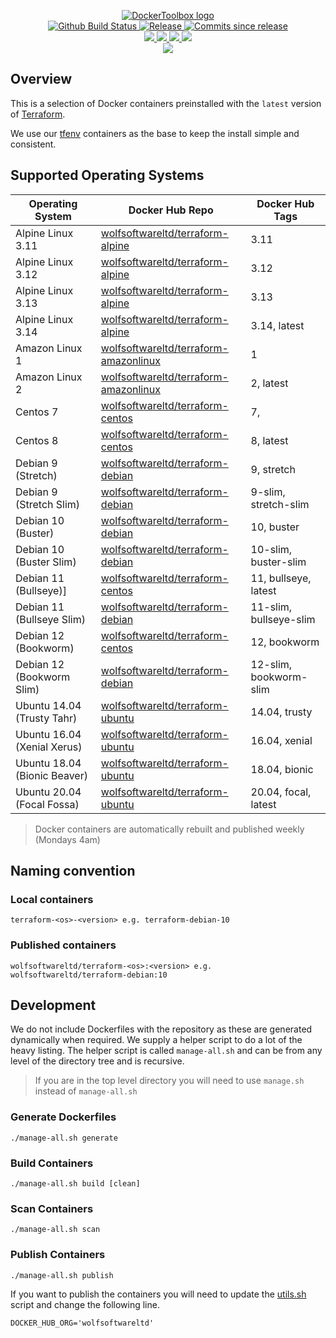 <p align="center">
    <a href="https://github.com/DockerToolbox/">
        <img src="https://cdn.wolfsoftware.com/assets/images/github/organisations/dockertoolbox/black-and-white-circle-256.png" alt="DockerToolbox logo" />
    </a>
    <br />
    <a href="https://github.com/DockerToolbox/terraform/actions/workflows/pipeline.yml">
        <img src="https://img.shields.io/github/workflow/status/DockerToolbox/terraform/pipeline/master?style=for-the-badge" alt="Github Build Status">
    </a>
    <a href="https://github.com/DockerToolbox/terraform/releases/latest">
        <img src="https://img.shields.io/github/v/release/DockerToolbox/terraform?color=blue&label=Latest%20Release&style=for-the-badge" alt="Release">
    </a>
    <a href="https://github.com/DockerToolbox/terraform/releases/latest">
        <img src="https://img.shields.io/github/commits-since/DockerToolbox/terraform/latest.svg?color=blue&style=for-the-badge" alt="Commits since release">
    </a>
    <br />
    <a href=".github/CODE_OF_CONDUCT.md">
        <img src="https://img.shields.io/badge/Code%20of%20Conduct-blue?style=for-the-badge" />
    </a>
    <a href=".github/CONTRIBUTING.md">
        <img src="https://img.shields.io/badge/Contributing-blue?style=for-the-badge" />
    </a>
    <a href=".github/SECURITY.md">
        <img src="https://img.shields.io/badge/Report%20Security%20Concern-blue?style=for-the-badge" />
    </a>
    <a href="https://github.com/DockerToolbox/terraform/issues">
        <img src="https://img.shields.io/badge/Get%20Support-blue?style=for-the-badge" />
    </a>
    <br />
    <a href="https://wolfsoftware.com/">
        <img src="https://img.shields.io/badge/Created%20by%20Wolf%20Software-blue?style=for-the-badge" />
    </a>
</p>

## Overview

This is a selection of Docker containers preinstalled with the `latest` version of [Terraform](https://www.terraform.io/).

We use our [tfenv](https://github.com/DockerToolbox/tfenv) containers as the base to keep the install simple and consistent.

## Supported Operating Systems

| Operating System             | Docker Hub Repo                                                                                         | Docker Hub Tags             |
| ---------------------------- | ------------------------------------------------------------------------------------------------------- | --------------------------- |
| Alpine Linux 3.11            | [wolfsoftwareltd/terraform-alpine](https://hub.docker.com/r/wolfsoftwareltd/terraform-alpine)           | 3.11                        |
| Alpine Linux 3.12            | [wolfsoftwareltd/terraform-alpine](https://hub.docker.com/r/wolfsoftwareltd/terraform-alpine)           | 3.12                        |
| Alpine Linux 3.13            | [wolfsoftwareltd/terraform-alpine](https://hub.docker.com/r/wolfsoftwareltd/terraform-alpine)           | 3.13                        |
| Alpine Linux 3.14            | [wolfsoftwareltd/terraform-alpine](https://hub.docker.com/r/wolfsoftwareltd/terraform-alpine)           | 3.14, latest                |
| Amazon Linux 1               | [wolfsoftwareltd/terraform-amazonlinux](https://hub.docker.com/r/wolfsoftwareltd/terraform-amazonlinux) | 1                           |
| Amazon Linux 2               | [wolfsoftwareltd/terraform-amazonlinux](https://hub.docker.com/r/wolfsoftwareltd/terraform-amazonlinux) | 2, latest                   |
| Centos 7                     | [wolfsoftwareltd/terraform-centos](https://hub.docker.com/r/wolfsoftwareltd/terraform-centos)           | 7,                          |
| Centos 8                     | [wolfsoftwareltd/terraform-centos](https://hub.docker.com/r/wolfsoftwareltd/terraform-centos)           | 8, latest                   |
| Debian 9 (Stretch)           | [wolfsoftwareltd/terraform-debian](https://hub.docker.com/r/wolfsoftwareltd/terraform-debian)           | 9, stretch                  |
| Debian 9 (Stretch Slim)      | [wolfsoftwareltd/terraform-debian](https://hub.docker.com/r/wolfsoftwareltd/terraform-debian)           | 9-slim, stretch-slim        |
| Debian 10 (Buster)           | [wolfsoftwareltd/terraform-debian](https://hub.docker.com/r/wolfsoftwareltd/terraform-debian)           | 10, buster                  |
| Debian 10 (Buster Slim)      | [wolfsoftwareltd/terraform-debian](https://hub.docker.com/r/wolfsoftwareltd/terraform-debian)           | 10-slim, buster-slim        |
| Debian 11 (Bullseye)]        | [wolfsoftwareltd/terraform-centos](https://hub.docker.com/r/wolfsoftwareltd/terraform-centos)           | 11, bullseye, latest        |
| Debian 11 (Bullseye Slim)    | [wolfsoftwareltd/terraform-debian](https://hub.docker.com/r/wolfsoftwareltd/terraform-debian)           | 11-slim, bullseye-slim      |
| Debian 12 (Bookworm)         | [wolfsoftwareltd/terraform-centos](https://hub.docker.com/r/wolfsoftwareltd/terraform-centos)           | 12, bookworm                |
| Debian 12 (Bookworm Slim)    | [wolfsoftwareltd/terraform-debian](https://hub.docker.com/r/wolfsoftwareltd/terraform-debian)           | 12-slim, bookworm-slim      |
| Ubuntu 14.04 (Trusty Tahr)   | [wolfsoftwareltd/terraform-ubuntu](https://hub.docker.com/r/wolfsoftwareltd/terraform-ubuntu)           | 14.04, trusty               |
| Ubuntu 16.04 (Xenial Xerus)  | [wolfsoftwareltd/terraform-ubuntu](https://hub.docker.com/r/wolfsoftwareltd/terraform-ubuntu)           | 16.04, xenial               |
| Ubuntu 18.04 (Bionic Beaver) | [wolfsoftwareltd/terraform-ubuntu](https://hub.docker.com/r/wolfsoftwareltd/terraform-ubuntu)           | 18.04, bionic               |
| Ubuntu 20.04 (Focal Fossa)   | [wolfsoftwareltd/terraform-ubuntu](https://hub.docker.com/r/wolfsoftwareltd/terraform-ubuntu)           | 20.04, focal, latest        |

> Docker containers are automatically rebuilt and published weekly (Mondays 4am)

## Naming convention

### Local containers

```
terraform-<os>-<version> e.g. terraform-debian-10
```

### Published containers

```
wolfsoftwareltd/terraform-<os>:<version> e.g. wolfsoftwareltd/terraform-debian:10
```

## Development

We do not include Dockerfiles with the repository as these are generated dynamically when required. We supply a helper script to do a lot of the heavy listing.
The helper script is called `manage-all.sh` and can be from any level of the directory tree and is recursive.

> If you are in the top level directory you will need to use `manage.sh` instead of `manage-all.sh`

### Generate Dockerfiles

```
./manage-all.sh generate
```

### Build Containers

```
./manage-all.sh build [clean]
```

### Scan Containers

```
./manage-all.sh scan         
```

### Publish Containers

```
./manage-all.sh publish
```

If you want to publish the containers you will need to update the [utils.sh](Scripts/utils.sh#L5) script and change the following line.

```
DOCKER_HUB_ORG='wolfsoftwareltd'
```
